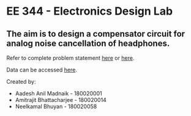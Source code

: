 # EE 344 - Electronics Design Lab
## The aim is to design a compensator circuit for analog noise cancellation of headphones.

Refer to complete problem statement [here](https://moodle.iitb.ac.in/mod/folder/view.php?id=40879) or [here](https://github.com/NeelkamalBhuyan/EDL_noise_cancelling/blob/main/EE344%20assignment.pdf).

Data can be accessed [here](https://github.com/NeelkamalBhuyan/EDL_noise_cancelling/blob/main/EE344%20assignment.pdf).

Created by:
* Aadesh Anil Madnaik - 180020001
* Amitrajit Bhattacharjee - 180020014
* Neelkamal Bhuyan - 180020058
